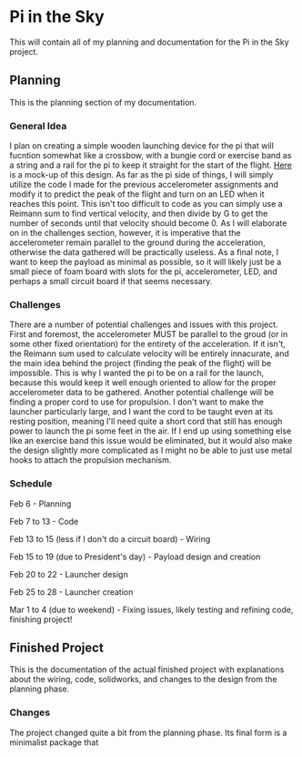 # Pi in the Sky
This will contain all of my planning and documentation for the Pi in the Sky project.

## Planning
This is the planning section of my documentation.

### General Idea
I plan on creating a simple wooden launching device for the pi that will fucntion somewhat like a crossbow, with a bungie cord or exercise band as a string and a rail for the pi to keep it straight for the start of the flight.
[Here](https://github.com/aralsto/Pi_in_the_Sky/blob/master/Planning_Images/mockup.png) is a mock-up of this design. As far as the pi side of things, I will simply utilize the code I made for the previous accelerometer assignments and modify it to predict the peak of the flight and turn on an LED when
it reaches this point. This isn't too difficult to code as you can simply use a Reimann sum to find vertical velocity, and then divide by G to get the number of seconds until that velocity should become 0. As I will
elaborate on in the challenges section, however, it is imperative that the accelerometer remain parallel to the ground during the acceleration, otherwise the data gathered will be practically useless. As a final note, I 
want to keep the payload as minimal as possible, so it will likely just be a small piece of foam board with slots for the pi, accelerometer, LED, and perhaps a small circuit board if that seems necessary.

### Challenges
There are a number of potential challenges and issues with this project. First and foremost, the accelerometer MUST be parallel to the groud (or in some other fixed orientation) for the entirety of the acceleration.
If it isn't, the Reimann sum used to calculate velocity will be entirely innacurate, and the main idea behind the project (finding the peak of the flight) will be impossible. This is why I wanted the pi to be on a rail
for the launch, because this would keep it well enough oriented to allow for the proper accelerometer data to be gathered.
Another potential challenge will be finding a proper cord to use for propulsion. I don't want to make the launcher particularly large, and I want the cord to be taught even at its resting position,
meaning I'll need quite a short cord that still has enough power to launch the pi some feet in the air. If I end up using something else like an exercise band this issue would be eliminated, but it would also make the design
slightly more complicated as I might no be able to just use metal hooks to attach the propulsion mechanism.

### Schedule
Feb 6 - Planning

Feb 7 to 13 - Code

Feb 13 to 15 (less if I don't do a circuit board) - Wiring

Feb 15 to 19 (due to President's day) - Payload design and creation

Feb 20 to 22 - Launcher design

Feb 25 to 28 - Launcher creation

Mar 1 to 4 (due to weekend) - Fixing issues, likely testing and refining code, finishing project!

## Finished Project
This is the documentation of the actual finished project with explanations about the wiring, code, solidworks, and changes to the design from the planning phase.

### Changes
The project changed quite a bit from the planning phase. Its final form is a minimalist package that 
